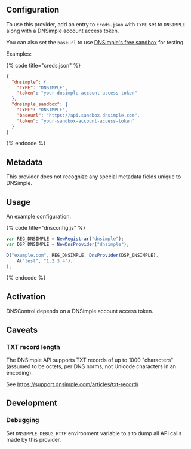 ## Configuration

To use this provider, add an entry to `creds.json` with `TYPE` set to `DNSIMPLE`
along with a DNSimple account access token.

You can also set the `baseurl` to use [DNSimple's free sandbox](https://developer.dnsimple.com/sandbox/) for testing.

Examples:

{% code title="creds.json" %}
```json
{
  "dnsimple": {
    "TYPE": "DNSIMPLE",
    "token": "your-dnsimple-account-access-token"
  },
  "dnsimple_sandbox": {
    "TYPE": "DNSIMPLE",
    "baseurl": "https://api.sandbox.dnsimple.com",
    "token": "your-sandbox-account-access-token"
  }
}
```
{% endcode %}

## Metadata

This provider does not recognize any special metadata fields unique to DNSimple.

## Usage

An example configuration:

{% code title="dnsconfig.js" %}
```javascript
var REG_DNSIMPLE = NewRegistrar("dnsimple");
var DSP_DNSIMPLE = NewDnsProvider("dnsimple");

D("example.com", REG_DNSIMPLE, DnsProvider(DSP_DNSIMPLE),
    A("test", "1.2.3.4"),
);
```
{% endcode %}

## Activation

DNSControl depends on a DNSimple account access token.

## Caveats

### TXT record length

The DNSimple API supports TXT records of up to 1000 "characters" (assumed to
be octets, per DNS norms, not Unicode characters in an encoding).

See https://support.dnsimple.com/articles/txt-record/

## Development

### Debugging

Set `DNSIMPLE_DEBUG_HTTP` environment variable to `1` to dump all API calls made by this provider.
